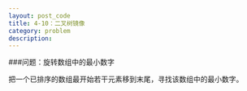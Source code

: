 ```yaml
---
layout: post_code
title: 4-10：二叉树镜像
category: problem
description: 
---
```


###问题：旋转数组中的最小数字

把一个已排序的数组最开始若干元素移到末尾，寻找该数组中的最小数字。

<pre class="brush: cpp">



</pre>
